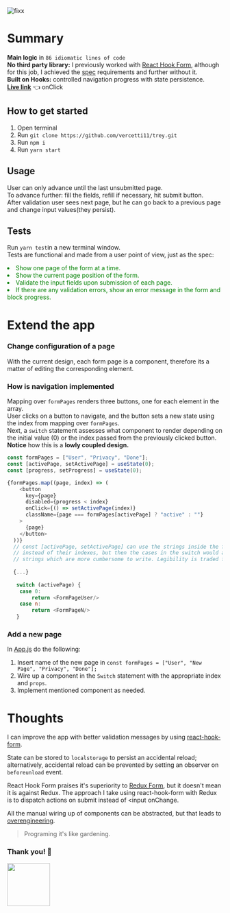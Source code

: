 <img src="https://firebasestorage.googleapis.com/v0/b/menuenapp-prod.appspot.com/o/treyway1.gif?alt=media&token=5917f2b9-a017-4083-843e-15931fb7c70d" alt="fixx" >

# Summary
**Main logic** in `86 idiomatic lines of code`<br/>
**No third party library:** I previously worked with [React Hook Form](https://github.com/react-hook-form/react-hook-form), although for this job, I achieved the [spec](https://firebasestorage.googleapis.com/v0/b/menuenapp-prod.appspot.com/o/Tray.io%20Frontend%20Engineer%20-%20Technical%20Exercise%20(2).pdf?alt=media&token=8643bc4b-7749-4b94-b3ca-0c38d0a1c16d) requirements and further without it.<br/>
**Built on Hooks:** controlled navigation progress with state persistence.<br/>
[**Live link**](https://treyway.netlify.app) 👈 onClick

## How to get started
1. Open terminal
2. Run `git clone https://github.com/vercetti11/trey.git`
3. Run `npm i`
4. Run `yarn start`

## Usage
User can only advance until the last unsubmitted page.<br/>
To advance further: fill the fields, refill if necessary, hit submit button.<br/>
After validation user sees next page, but he can go back to a previous page and change input values(they persist).

## Tests
Run `yarn test`in a new terminal window.<br/>
Tests are functional and made from a user point of view, just as the spec:
<li style="color:green">Show one page of the form at a time.</li>
<li style="color:green">Show the current page position of the form.</li>
<li style="color:green">Validate the input fields upon submission of each page.</li>
<li style="color:green">If there are any validation errors, show an error message in the form and block progress.</li>



# Extend the app
### Change configuration of a page
With the current design, each form page is a component, therefore its a matter of editing the corresponding element.
### How is navigation implemented
Mapping over `formPages` renders three buttons, one for each element in the array.<br/>
User clicks on a button to navigate, and the button sets a new state using the index from mapping over `formPages`.<br/>
Next, a `switch` statement assesses what component to render depending on the initial value (0) or the index passed from the previously clicked button.<br/>
**Notice** how this is a **lowly coupled design.**<br/>

```javascript
const formPages = ["User", "Privacy", "Done"];
const [activePage, setActivePage] = useState(0);
const [progress, setProgress] = useState(0);

{formPages.map((page, index) => (
    <button
      key={page}
      disabled={progress < index}
      onClick={() => setActivePage(index)}
      className={page === formPages[activePage] ? "active" : ""}
    >
      {page}
    </button>
  ))}
  // const [activePage, setActivePage] can use the strings inside the formPages array  
  // instead of their indexes, but then the cases in the switch would also depend on 
  // strings which are more cumbersome to write. Legibility is traded for extensibility.
  
  {...}
  
   switch (activePage) {
    case 0:
        return <FormPageUser/>
    case n:
        return <FormPageN/>
   }
```
### Add a new page
In [App.js](https://github.com/vercetti11/trey/blob/db993fba1a183d9370c6fbeefef726631e88724d/src/App.js#L10) do the following:
1. Insert name of the new page in `const formPages = ["User", "New Page", "Privacy", "Done"];`
2. Wire up a component in the `Switch` statement with the appropriate index and `props`.
3. Implement mentioned component as needed.

# Thoughts
I can improve the app with better validation messages by using [react-hook-form](https://github.com/react-hook-form/react-hook-form).<br/>

State can be stored to `localstorage` to persist an accidental reload; alternatively, accidental reload can be prevented by setting an observer on `beforeunload` event.<br/>

React Hook Form praises it's superiority to [Redux Form](https://github.com/redux-form/redux-form), but it doesn't mean it is against Redux. The approach I take using react-hook-form with Redux is to dispatch actions on submit instead of <input onChange.
<br/>

All the manual wiring up of components can be abstracted, but that leads to [overengineering](https://en.wikipedia.org/wiki/Anti-pattern).

> Programing it's like gardening.

### Thank you! 🙌


<img width="100px" src="https://media.giphy.com/media/YXtmk90x4Uib08lX2y/giphy.gif"/>
